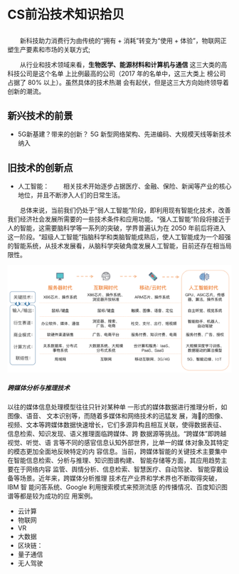 # CS前沿技术知识拾贝

## 
&emsp;&emsp;新科技助力消费行为由传统的“拥有 + 消耗”转变为“使用 + 体验”，物联网正塑生产要素和市场的关联方式;

&emsp;&emsp;从行业和技术领域来看，**生物医学、能源材料和计算机与通信** 这三大类的高科技公司是这个名单
上比例最高的公司（2017 年的名单中，这三大类上
榜公司占据了 80% 以上）。虽然具体的技术热潮
会有起伏，但是这三大方向始终领导着创新的潮流。

## 新兴技术的前景

- 5G新基建？带来的创新？
 5G 新型网络架构、先进编码、大规模天线等新技术纳入



## 旧技术的创新点
- 人工智能：
&emsp;&emsp;相关技术开始逐步占据医疗、金融、保险、新闻等产业的核心地位，并且不断渗入人们的日常生活。

&emsp;&emsp;总体来说，当前我们仍处于“弱人工智能”阶段，即利用现有智能化技术，改善我们经济社会发展所需要的一些技术条件和应用功能。“强人工智能”阶段将接近于人的智能，这需要脑科学等一系列的突破，学界普遍认为在 2050 年前后将进入这一阶段。“超级人工智能”指脑科学和类脑智能成熟后，使人工智能成为一个超强的智能系统，从技术发展看，从脑科学突破角度发展人工智能，目前还存在相当局限性。


<p align="center"><img width="600" src="../static/人工智能个发展阶段示意图.png"></p>

##### 跨媒体分析与推理技术
以往的媒体信息处理模型往往只针对某种单
一形式的媒体数据进行推理分析，如图像、语音、
文本识别等，而随着多媒体和网络技术的迅猛发
展，海􁰁的图像、视频、文本等跨媒体数据快速增长，它们多源异构且相互关联，使得数据表征、
信息检索、知识发现、语义推理面临跨媒体、跨
数据源等挑战。“跨媒体”即跨越视觉、听觉、语
言等不同的感官信息认知外部世界，比单一的媒
体对象及其特定的模态更加全面地反映特定的内
容信息。当前，跨媒体智能的关键技术主要集中
在智能信息检索、分析与推理、知识图谱构建、
智能存储等方面，其应用趋势主要在于网络内容
监管、舆情分析、信息检索、智慧医疗、自动驾驶、
智能穿戴设备等场景。近年来，跨媒体分析推理
技术在产业界和学术界也不断取得突破，IBM 智
能问答系统、Google 利用搜索模式来预测流感
的传播情况、百度知识图谱等都是较为成功的应
用案例。


- 云计算
- 物联网
- VR
- 大数据
- 区块链：
- 量子通信
- 无人驾驶


